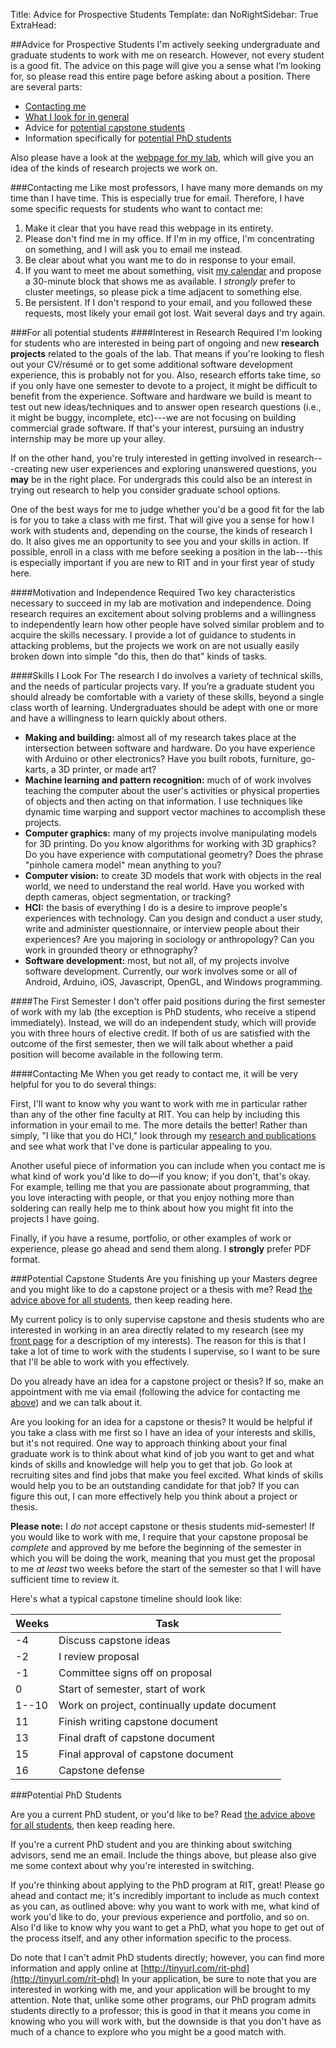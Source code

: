 Title: Advice for Prospective Students
Template: dan
NoRightSidebar: True
ExtraHead: <style>.center-content h3 {border-bottom: 1px solid #ddd; width:100%}</style>

##Advice for Prospective Students
I'm actively seeking undergraduate and graduate students to work with
me on research. However, not every student is a good fit. The advice
on this page will give you a sense what I’m looking for, so please
read this entire page before asking about a position. There are
several parts:

- [Contacting me](#contacting_me)
- [What I look for in general](#all_students)
- Advice for [potential capstone students](#capstone)
- Information specifically for [potential PhD students](#phd)

Also please have a look at the [webpage for my lab](http://fetlab.rit.edu/), which will
give you an idea of the kinds of research projects we work on.

###Contacting me
Like most professors, I have many more demands on my time than I have
time. This is especially true for email. Therefore, I have some
specific requests for students who want to contact me:

1. Make it clear that you have read this webpage in its entirety.
1. Please don't find me in my office. If I'm in my office, I'm
	 concentrating on something, and I will ask you to email me instead.
1. Be clear about what you want me to do in response to your email.
1. If you want to meet me about something, visit [my
	 calendar](calendar.html) and propose a 30-minute block that shows
	 me as available. I _strongly_ prefer to cluster meetings, so
	 please pick a time adjacent to something else.
1. Be persistent. If I don't respond to your email, and you followed
	 these requests, most likely your email got lost. Wait several days
	 and try again.

<a name="all_students"></a>
###For all potential students
####Interest in Research Required
I'm looking for students who are interested in being part of ongoing
and new **research projects** related to the goals of the lab. That
means if you're looking to flesh out your CV/résumé or to get some
additional software development experience, this is probably not for
you. Also, research efforts take time, so if you only have one
semester to devote to a project, it might be difficult to benefit from
the experience. Software and hardware we build is meant to test out
new ideas/techniques and to answer open research questions (i.e., it
might be buggy, incomplete, etc)---we are not focusing on building
commercial grade software. If that's your interest, pursuing an
industry internship may be more up your alley.

If on the other hand, you're truly interested in getting involved in
research---creating new user experiences and exploring unanswered
questions, you **may** be in the right place. For undergrads this could
also be an interest in trying out research to help you consider
graduate school options.

One of the best ways for me to judge whether you'd be a good fit for
the lab is for you to take a class with me first. That will give you a
sense for how I work with students and, depending on the course, the
kinds of research I do. It also gives me an opportunity to see you and
your skills in action. If possible, enroll in a class with me before
seeking a position in the lab---this is especially important if you are
new to RIT and in your first year of study here. 

####Motivation and Independence Required
Two key characteristics necessary to succeed in my lab are motivation
and independence. Doing research requires an excitement about solving
problems and a willingness to independently learn how other people
have solved similar problem and to acquire the skills necessary. I
provide a lot of guidance to students in attacking problems, but the
projects we work on are not usually easily broken down into simple "do
this, then do that" kinds of tasks.

####Skills I Look For
The research I do involves a variety of technical skills, and the
needs of particular projects vary. If you’re a graduate student you
should already be comfortable with a variety of these skills, beyond
a single class worth of learning. Undergraduates should be adept with
one or more and have a willingness to learn quickly about others.

- **Making and building:** almost all of my research takes place at
	the intersection between software and hardware. Do you have
	experience with Arduino or other electronics? Have you built robots,
	furniture, go-karts, a 3D printer, or made art?
- **Machine learning and pattern recognition:** much of of work
	involves teaching the computer about the user's activities or
	physical properties of objects and then acting on that information.
	I use techniques like dynamic time warping and support vector
	machines to accomplish these projects.
- **Computer graphics:** many of my projects involve manipulating
	models for 3D printing. Do you know algorithms for working with 3D
	graphics? Do you have experience with computational geometry? Does
	the phrase "pinhole camera model" mean anything to you?
- **Computer vision:** to create 3D models that work with objects in
	the real world, we need to understand the real world. Have you
	worked with depth cameras, object segmentation, or tracking?
- **HCI:** the basis of everything I do is a desire to improve
	people's experiences with technology. Can you design and conduct a
	user study, write and administer questionnaire, or interview
	people about their experiences? Are you majoring in sociology or
	anthropology? Can you work in grounded theory or ethnography?
- **Software development:** most, but not all, of my projects involve
	software development. Currently, our work involves some or all of
	Android, Arduino, iOS, Javascript, OpenGL, and Windows programming.

####The First Semester
I don't offer paid positions during the first semester of work with my
lab (the exception is PhD students, who receive a stipend
immediately). Instead, we will do an independent study, which will
provide you with three hours of elective credit. If both of us are
satisfied with the outcome of the first semester, then we will talk
about whether a paid position will become available in the following
term.


####Contacting Me
When you get ready to contact me, it will be very helpful for you
to do several things:

First, I'll want to know why you want to
work with me in particular rather than any of the other fine faculty
at RIT. You can help by including this information in your email to
me. The more details the better! Rather than simply, "I like that
you do HCI," look through my [research and
publications](index.html#research) and see what work that I've done is
particular appealing to you.

Another useful piece of information you can include when you contact
me is what kind of work you'd like to do&mdash;if you know; if you
don't, that's okay. For example, telling me that you are passionate
about programming, that you love interacting with people, or that
you enjoy nothing more than soldering can really help me to think
about how you might fit into the projects I have going.

Finally, if you have a resume, portfolio, or other examples of work
or experience, please go ahead and send them along. I
**strongly** prefer PDF format.

<a name="capstone"></a>
###Potential Capstone Students
Are you finishing up your Masters degree and you might like to do a
capstone project or a thesis with me? Read [the advice above for all
students](#all_students), then keep reading here.

My current policy is to only supervise capstone and thesis students
who are interested in working in an area directly related to my
research (see my [front page](index.html) for a description of my
interests). The reason for this is that I take a lot of time to work
with the students I supervise, so I want to be sure that I'll be able
to work with you effectively.

Do you already have an idea for a capstone project or thesis? If so,
make an appointment with me via email (following the advice for
contacting me [above](#all_students)) and we can talk about it.

Are you looking for an idea for a capstone or thesis? It would be
helpful if you take a class with me first so I have an idea of your
interests and skills, but it's not required. One way to approach
thinking about your final graduate work is to think about what kind
of job you want to get and what kinds of skills and knowledge will
help you to get that job. Go look at recruiting sites and find jobs
that make you feel excited. What kinds of skills would help you to
be an outstanding candidate for that job? If you can figure this
out, I can more effectively help you think about a project or
thesis.

**Please note:** I _do not_ accept capstone or thesis
students mid-semester! If you would like to work with me, I require
that your capstone proposal be _complete_ and approved by me before
the beginning of the semester in which you will be doing the work,
meaning that you must get the proposal to me _at least_ two weeks
before the start of the semester so that I will have sufficient time
to review it.

Here's what a typical capstone timeline should look like:

Weeks | Task
------|------------------------------------
-4    | Discuss capstone ideas
-2    | I review proposal
-1    | Committee signs off on proposal
0     | Start of semester, start of work
1--10 | Work on project, continually update document
11    | Finish writing capstone document
13    | Final draft of capstone document
15    | Final approval of capstone document
16    | Capstone defense

<a name="phd"></a>
###Potential PhD Students

Are you a current PhD student, or you'd like to be? Read [the advice
above for all students](#all_students), then keep reading here. 

If you're a current PhD student and you are thinking about switching
advisors, send me an email. Include the things above, but please
also give me some context about why you're interested in switching.

If you're thinking about applying to the PhD program at RIT, great!
Please go ahead and contact me; it's incredibly important to include
as much context as you can, as outlined above: why you want to work
with me, what kind of work you'd like to do, your previous experience
and portfolio, and so on. Also I'd like to know why you want to get a
PhD, what you hope to get out of the process itself, and any other
information specific to the process.

Do note that I can't admit PhD students directly; however, you can
find more information and apply online at
[http://tinyurl.com/rit-phd](http://tinyurl.com/rit-phd) In your
application, be sure to note that you are interested in working with
me, and your application will be brought to my attention. Note that,
unlike some other programs, our PhD program admits students directly
to a professor; this is good in that it means you come in knowing who
you will work with, but the downside is that you don't have as much of
a chance to explore who you might be a good match with.
